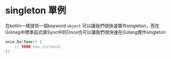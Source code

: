 # singleton 單例

在kotlin一樣提供一個keyword `object` 可以讓我們很快速實作singleton，而在Golnag中標準函式庫Sync中的Once也可以讓我們很快速在Golang實作singleton

```Go
once.Do(func() {
    // TODO new instance
})
```
